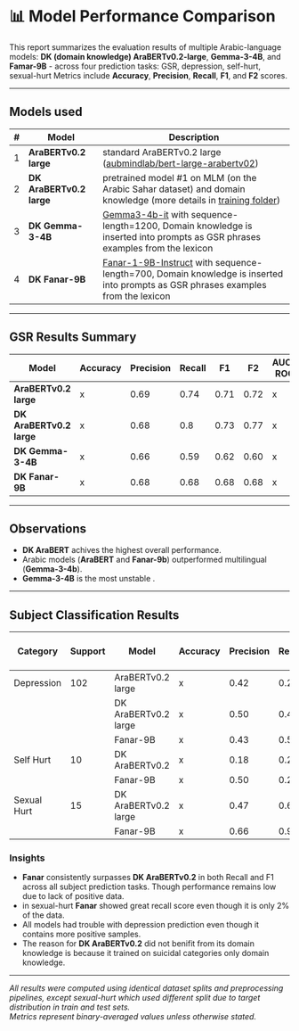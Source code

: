 # 📊 Model Performance Comparison

This report summarizes the evaluation results of multiple Arabic-language models: **DK (domain knowledge) AraBERTv0.2-large**, **Gemma-3-4B**, and **Famar-9B** - across four  prediction tasks: GSR, depression, self-hurt, sexual-hurt
Metrics include **Accuracy**, **Precision**, **Recall**, **F1**, and **F2** scores.

---
## Models used

|#| Model                    | Description |
|-|--------------------------|-------|
|1|**AraBERTv0.2 large**    |standard AraBERTv0.2 large ([aubmindlab/bert-large-arabertv02](https://huggingface.co/aubmindlab/bert-large-arabertv02))|
|2|**DK AraBERTv0.2 large** | pretrained model #1 on MLM (on the Arabic Sahar dataset) and domain knowledge (more details in [training folder](https://github.com/AyalSwaid/Mental-Health-models-Arabic/tree/main/Models/Classifiers/GSR%20Predeiction%20-%20Help%20Seeker%20Only/Training%20Code))|
|3|**DK Gemma-3-4B**        | [Gemma3-4b-it](https://huggingface.co/google/gemma-3-4b-it) with sequence-length=1200, Domain knowledge is inserted into prompts as GSR phrases examples from the lexicon|
|4|**DK Fanar-9B**          | [Fanar-1-9B-Instruct](QCRI/Fanar-1-9B-Instruct) with sequence-length=700, Domain knowledge is inserted into prompts as GSR phrases examples from the lexicon|
---

## GSR Results Summary

| Model          | Accuracy | Precision | Recall | F1  | F2 | AUC-ROC  |
|----------------|-----------|------------|--------|-----|----------|-----|
| **AraBERTv0.2 large**         | x | 0.69 | 0.74 | 0.71 | 0.72 | x |
| **DK AraBERTv0.2 large**      | x | 0.68 | 0.8 | 0.73 | 0.77 | x |
| **DK Gemma-3-4B**                | x | 0.66 | 0.59 | 0.62 | 0.60 | x |
| **DK Fanar-9B**                  | x | 0.68 | 0.68 | 0.68 | 0.68 | x |
---

## Observations

- **DK AraBERT** achives the highest overall performance.  
- Arabic models (**AraBERT** and **Fanar-9b**) outperformed multilingual (**Gemma-3-4b**).  
- **Gemma-3-4B** is the most unstable .

---

## Subject Classification Results

| Category | Support | Model | Accuracy | Precision | Recall | F1  | F2  | ROC-AUC |
|----------|---------|--------|-----------|------------|--------|-----|----------|-----|
| Depression  | 102  | AraBERTv0.2 large | x | 0.42 | 0.24 | 0.311 | 0.26 | x |
|             |      | DK AraBERTv0.2 large     | x | 0.50 | 0.44 | 0.46 | 0.45 | x |
|             |      | Fanar-9B     | x | 0.43 | 0.52 | 0.47 | 0.50 | x |
| Self Hurt   |  10  | DK AraBERTv0.2 | x | 0.18 | 0.2 | 0.19 | 0.19 | x |
|             |      | Fanar-9B     | x | 0.50 | 0.2 | 0.28 | 0.22 | x |
| Sexual Hurt |  15  | DK AraBERTv0.2 large | x | 0.47 | 0.66 | 0.55 | 0.61 | x |
|             |      | Fanar-9B     | x | 0.66 | 0.93 | 0.77 | 0.86 | x |

### Insights
- **Fanar** consistently surpasses **DK AraBERTv0.2** in both Recall and F1 across all subject prediction tasks. Though performance remains low due to lack of positive data.
- in sexual-hurt **Fanar** showed great recall score even though it is only 2% of the data.
- All models had trouble with depression prediction even though it contains more positive samples.
- The reason for **DK AraBERTv0.2** did not benifit from its domain knowledge is because it trained on suicidal categories only domain knowledge.


---

*All results were computed using identical dataset splits and preprocessing pipelines, except sexual-hurt which used different split due to target distribution in train and test sets.  
Metrics represent binary-averaged values unless otherwise stated.*







